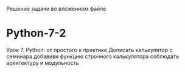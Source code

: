 Решение задачи во вложенном файле

# Python-7-2

Урок 7. Python: от простого к практике
Дописать калькулятор с семинара добавиви функцию строчного калькулятора
соблюдать архитектуру и модульность
